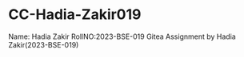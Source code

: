# CC-Hadia-Zakir019
Name: Hadia Zakir
RollNO:2023-BSE-019
Gitea Assignment by Hadia Zakir(2023-BSE-019)
